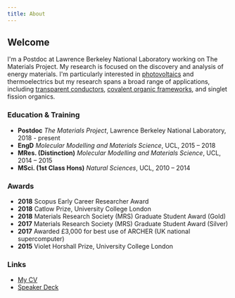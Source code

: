 ```yaml
---
title: About
---
```


## Welcome

I'm a Postdoc at Lawrence Berkeley National Laboratory working on The Materials Project.
My research is focused on the
discovery and analysis of energy materials. I'm particularly interested in
[photovoltaics](http://pubs.rsc.org/en/Content/ArticleLanding/2017/CC/C6CC06475B)
and thermoelectrics but my research spans a broad range of applications, including
[transparent conductors](http://pubs.rsc.org/en/Content/ArticleLanding/2016/TC/C5TC04089B),
[covalent organic frameworks](http://pubs.rsc.org/en/Content/ArticleLanding/2016/CC/C6CC03895F),
and singlet fission organics.

### Education & Training

 - **Postdoc** *The Materials Project*, Lawrence Berkeley National Laboratory, 2018 - present
 - **EngD** *Molecular Modelling and Materials Science*, UCL, 2015 – 2018
 - **MRes. (Distinction)** *Molecular Modelling and Materials Science*, UCL, 2014 – 2015
 - **MSci. (1st Class Hons)** *Natural Sciences*, UCL, 2010 – 2014

### Awards

 - **2018** Scopus Early Career Researcher Award
 - **2018** Catlow Prize, University College London
 - **2018** Materials Research Society (MRS) Graduate Student Award (Gold)
 - **2017** Materials Research Society (MRS) Graduate Student Award (Silver)
 - **2017** Awarded £3,000 for best use of ARCHER (UK national supercomputer)
 - **2015** Violet Horshall Prize, University College London

### Links
 - [My CV](assets/docs/Alex_Ganose_CV.pdf)
 - [Speaker Deck](https://speakerdeck.com/utf)
